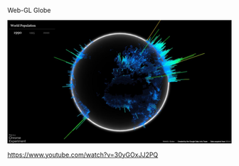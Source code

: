 Web-GL Globe

![Globe](../project_images/cover_2.jpg?raw=true "Globe")

https://www.youtube.com/watch?v=30yGOxJJ2PQ
